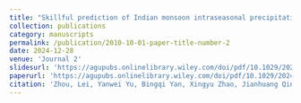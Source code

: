 ```yaml
---
title: "Skillful prediction of Indian monsoon intraseasonal precipitation using Central Indian Ocean mode and machine learning"
collection: publications
category: manuscripts
permalink: /publication/2010-10-01-paper-title-number-2
date: 2024-12-28
venue: 'Journal 2'
slidesurl: 'https://agupubs.onlinelibrary.wiley.com/doi/pdf/10.1029/2024GL112308'
paperurl: 'https://agupubs.onlinelibrary.wiley.com/doi/pdf/10.1029/2024GL112308'
citation: 'Zhou, Lei, Yanwei Yu, Bingqi Yan, Xingyu Zhao, Jianhuang Qin, Wei Tan, Youmin Tang et al. "Skillful prediction of Indian monsoon intraseasonal precipitation using Central Indian Ocean mode and machine learning." Geophysical Research Letters 51, no. 24 (2024): e2024GL112308.'
---
```



